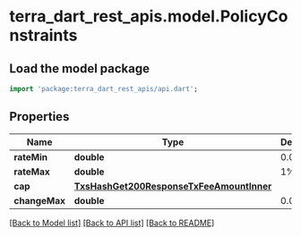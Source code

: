 # terra_dart_rest_apis.model.PolicyConstraints

## Load the model package
```dart
import 'package:terra_dart_rest_apis/api.dart';
```

## Properties
Name | Type | Description | Notes
------------ | ------------- | ------------- | -------------
**rateMin** | **double** | 0.05% | [optional] 
**rateMax** | **double** | 1% | [optional] 
**cap** | [**TxsHashGet200ResponseTxFeeAmountInner**](TxsHashGet200ResponseTxFeeAmountInner.md) |  | [optional] 
**changeMax** | **double** | 0.025% | [optional] 

[[Back to Model list]](../README.md#documentation-for-models) [[Back to API list]](../README.md#documentation-for-api-endpoints) [[Back to README]](../README.md)


